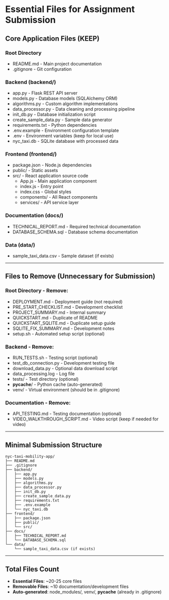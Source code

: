 # Essential Files for Assignment Submission

## Core Application Files (KEEP)

### Root Directory
- README.md - Main project documentation
- .gitignore - Git configuration

### Backend (backend/)
- app.py - Flask REST API server
- models.py - Database models (SQLAlchemy ORM)
- algorithms.py - Custom algorithm implementations
- data_processor.py - Data cleaning and processing pipeline
- init_db.py - Database initialization script
- create_sample_data.py - Sample data generator
- requirements.txt - Python dependencies
- .env.example - Environment configuration template
- .env - Environment variables (keep for local use)
- nyc_taxi.db - SQLite database with processed data

### Frontend (frontend/)
- package.json - Node.js dependencies
- public/ - Static assets
- src/ - React application source code
  - App.js - Main application component
  - index.js - Entry point
  - index.css - Global styles
  - components/ - All React components
  - services/ - API service layer

### Documentation (docs/)
- TECHNICAL_REPORT.md - Required technical documentation
- DATABASE_SCHEMA.sql - Database schema documentation

### Data (data/)
- sample_taxi_data.csv - Sample dataset (if exists)

---

## Files to Remove (Unnecessary for Submission)

### Root Directory - Remove:
- DEPLOYMENT.md - Deployment guide (not required)
- PRE_START_CHECKLIST.md - Development checklist
- PROJECT_SUMMARY.md - Internal summary
- QUICKSTART.md - Duplicate of README
- QUICKSTART_SQLITE.md - Duplicate setup guide
- SQLITE_FIX_SUMMARY.md - Development notes
- setup.sh - Automated setup script (optional)

### Backend - Remove:
- RUN_TESTS.sh - Testing script (optional)
- test_db_connection.py - Development testing file
- download_data.py - Optional data download script
- data_processing.log - Log file
- tests/ - Test directory (optional)
- __pycache__/ - Python cache (auto-generated)
- venv/ - Virtual environment (should be in .gitignore)

### Documentation - Remove:
- API_TESTING.md - Testing documentation (optional)
- VIDEO_WALKTHROUGH_SCRIPT.md - Video script (keep if needed for video)

---

## Minimal Submission Structure

```
nyc-taxi-mobility-app/
├── README.md
├── .gitignore
├── backend/
│   ├── app.py
│   ├── models.py
│   ├── algorithms.py
│   ├── data_processor.py
│   ├── init_db.py
│   ├── create_sample_data.py
│   ├── requirements.txt
│   ├── .env.example
│   └── nyc_taxi.db
├── frontend/
│   ├── package.json
│   ├── public/
│   └── src/
├── docs/
│   ├── TECHNICAL_REPORT.md
│   └── DATABASE_SCHEMA.sql
└── data/
    └── sample_taxi_data.csv (if exists)
```

---

## Total Files Count
- **Essential Files**: ~20-25 core files
- **Removable Files**: ~10 documentation/development files
- **Auto-generated**: node_modules/, venv/, __pycache__ (already in .gitignore)
